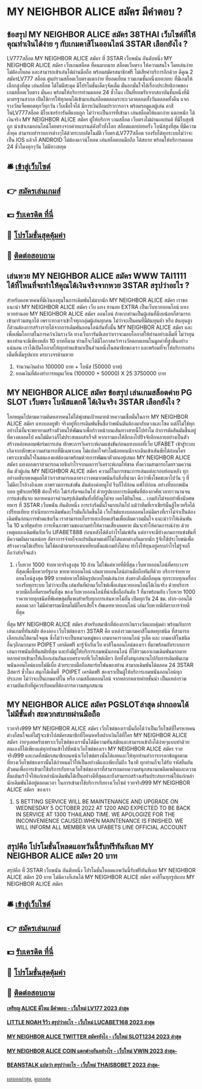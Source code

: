 # MY NEIGHBOR ALICE สมัคร มีคำตอบ ?
## ข้อสรุป MY NEIGHBOR ALICE สมัคร 38THAI เว็บไซต์ที่ให้คุณทำเงินได้ง่าย ๆ กับเกมคาสิโนออนไลน์ 3STAR เลือกยังไง ?
LV777สล็อต MY NEIGHBOR ALICE สมัคร ที่ 3STAR เว็บพนัน อันดับหนึ่ง MY NEIGHBOR ALICE สมัคร เว็บเกมสล็อต ที่คนมากมาย สล็อตเว็บตรง ให้ความสนใจ โดยเล่นง่าย ไม่ต้องโหลด และสามารถเข้าเล่นได้ผ่านมือถือ พร้อมสมัครสมาชิกฟรี ไม่เสียค่าบริการอีกด้วย ดีคูณ 2 สมัครLV777 สล็อต ศูนย์รวมสล็อตเว็บตรงแตกง่าย ที่ยอดเยี่ยม รวมเกมชั้นหนึ่งเยอะแยะ ที่มีเกมให้เลือกสูงที่สุด เล่นสล็อต ได้ไม่มีสะดุด มีโปรโมชั่นเด็ดๆจัดเต็ม มั่นอกมั่นใจได้เรื่องประสิทธิภาพของ เกมสล็อตเว็บตรง มั่นคง พร้อมให้บริการท่านตลอด 24 ชั่วโมง เป็นที่ยอมรับจากสถาบันชั้นหนึ่งที่มีมาตรฐานสากล เปิดใช้การให้ทุกคนได้เข้ามาเล่นสล็อตตลอดระยะเวลาตลอดทั้งวันตลอดทั้งคืน แจกรางวัลแจ็คพอตทุกวี่ทุกวัน เว็บเชื่อใจได้ มีการเงินป้อมปราการอาจ พร้อมรอดูแลผู้เล่น คาสิโนLV777สล็อต มีใบเซอร์การันตีแบบถูก ไม่ว่าจะเป็นการที่เข้ามา เล่นสล็อตให้แตกง่าย แตกหนัก ได้เงินจริง MY NEIGHBOR ALICE สมัคร ผู้ให้บริการ เกมสล็อต เว็บตรงไม่ผ่านเอเย่นต์ ที่มีใบสุทธิถูก นำเข้าเกมออนไลน์โดยตรงจากค่ายแบรนด์ดังทั่วทั้งโลก สล็อตแตกบ่อยครั้ง โบนัสสูงที่สุด ที่มีความล้ำยุค สามารถทำรายการต่างๆได้ด้วยระบบอัตโนมัติ เว็บตรงLV777สล็อต รองรับได้ทุกระบบไม่ว่าจะเป็น IOS แล้วก็ ANDROID ไม่ต้องดาวน์โหลด เล่นสล็อตบนมือถือ ได้สบาย พร้อมให้บริการตลอด 24 ชั่วโมงทุกๆวัน ไม่มีทางหยุด

## 🛎 [เข้าสู่เว็บไซต์](https://bit.ly/3SdLNi2)
## 👉 [สมัครเล่นเกมส์](https://bit.ly/3SdLNi2)
## 💵 [รับเครดิต ที่นี่](https://bit.ly/3dyRKHj)
## 👑 [โปรโมชั่นสุดคุ้มค่า](https://bit.ly/3dyRKHj)
## 📱 [ติดต่อสอบถาม](https://bit.ly/3dyRKHj)

## เล่นหวย MY NEIGHBOR ALICE สมัคร WWW TAI1111 ได้ที่ไหนที่จะทำให้คุณได้เงินจริงจากหวย 3STAR สรุปว่าอะไร ?
สำหรับคอหวยคนที่มีเงินลงทุนในการเดิมพันไม่มากนัก MY NEIGHBOR ALICE สมัคร เราขอแนะนำ MY NEIGHBOR ALICE สมัคร เว็บ แทง ฮานอย EXTRA เป็นเว็บหวยออนไลน์ แทงหวยฮานอย MY NEIGHBOR ALICE สมัคร ออนไลน์ ถ้าหากท่านเป็นผู้เล่นที่มีงบน้อยก็สามารถเข้ามาร่วมสนุกได้ เพราะทางเราเข้าใจทุกกลุ่มผู้เล่นทุกคน ไม่ว่าจะเป็นคนที่มีต้นทุนต่ำ หรือ ต้นทุนสูง ก็ล้วนต้องการสร้างรายได้จากการเดิมพันออนไลน์กันทั้งนั้น MY NEIGHBOR ALICE สมัคร และเพื่อเพิ่มโอกาสในการคว้าเงินรางวัล ทางเว็บการันตีเลยว่าเราจะมอบโอกาสให้ท่านอย่างเต็มที่ ไม่ว่าทุนของท่านจะมีเพียงหลัก 10 บาทก็ตาม ท่านก็จะได้มีโอกาสคว้ารางวัลตอบแทนในมูลค่าที่สูงขึ้นอย่างแน่นอน เราได้เปิดโอกาสให้ทุกท่านเข้ามาเป็นส่วนหนึ่งในสมาชิกของเรา และพร้อมที่จะให้บริการอย่างเต็มที่เต็มรูปแบบ ครบวงจรด้านหวย
1. จำนวนเงินฝาก 100000 บาท + โบนัส (50000 บาท)
2. ยอดเงินที่ต้องทำการหมุนเวียน (100000 + 50000) X 25 3750000 บาท

## MY NEIGHBOR ALICE สมัคร ข้อสรุป เล่นเกมสล็อตค่าย PG SLOT เว็บตรง โบนัสแตกดี ได้เงินจริง 3STAR เลือกยังไง ?
โลกหมุนไปตามความคิดหลายคนไม่ได้พุ่งชนเป้าหมายด้วยความเชื่อมั่นในการ MY NEIGHBOR ALICE สมัคร แทงบอลยูฟ่า จริงอยู่ที่การเดิมพันขึ้นชื่อว่าพนันมันต้องมากับดวงและโชค แต่ก็ไม่ใช่ทุกอย่างไม่งั้นจะพยายามสร้างตัวตนให้พัฒนาเพื่อก้าวหน้าบนเส้นทางสายนี้ไปทำไม ถ้าการตัดสินมันขึ้นอยู่ที่ดวงตลอดไป คนไม่มีดวงก็ไม่ประสบผลสำเร็จสิ หากเรามองให้ลึกลงไปปัจจัยอีกหลายอย่างเป็นตัวสร้างหล่อหลอมฟอร์มการเล่น ทักษะการวิเคราะห์เกมแข่งขันก่อนแทงบอลที่เว็บ UFABET เข้าสู่ระบบ เกิดจากทักษะความสามารถที่มีเฉพาะคน ไม่แปลกใจทำไมน้อยคนนักจะเดินเข้าเส้นชัยได้ก่อนใคร เพราะเขามั่นใจในตนเองแต่ต้องมาพร้อมด้วยการพัฒนาตัวตนอยู่เสมอ MY NEIGHBOR ALICE สมัคร แทงบอลเราสามารถฉวยชิงกำไรจากผลการวิเคราะห์เกมให้ขาด ทั้งความสามารถโดยรวมความทีม ตัวผู้เล่น MY NEIGHBOR ALICE สมัคร ความถี่ในการชนะการเล่นแต่ละรอบย้อนหลัง ทุกอย่างอธิบายเหตุผลได้ว่าเราสามารถเดาทางวางหมากพนันกับสิ่งที่นำมา ดีกว่าพึ่งโชคชะตาไปวัน ๆ ที่ไม่มีอะไรอ้างอิงเลย
ภาพรวมการแข่งขัน มันต้องค่อยดูไป รีบก็ไปก่อน แพ้ไปก่อน อย่างที่บอกพนันบอล ยูฟ่าเบท168 ต้องใจรัก ไม่เร่งรัดจนเกินไป ด้วยรูปแบบการเดิมพันที่ต้องอาศัยเวลายาวนานจนการแข่งขันจบ หลายคนอาจด่วนสรุปเดิมพันทั้งที่ยังดูไม่จบ เคยได้ยินไหม… เกมยังไม่จบอย่าพึ่งนับศพทหาร ที่ 3STAR เว็บพนัน อันดับหนึ่ง การเร่งรัดมั่นใจมากเกินไป แม้ว่าทีมที่เราเชียร์นั้นสู้ไหวหรือได้เปรียบเทียบ ทำเนียบการเดิมพันอะไรมันก็เกิดขึ้นได้ เว็บไซต์แทงบอลออนไลน์ดีตรงที่เราไม่จำเป็นต้องเดิมพันก่อนการฟาดแข้งเริ่ม เราสามารถเก็บรายละเอียดเสริมเพื่อเติมความมั่นใจ แนะนำว่าให้เดินพันใน 10 นาทีสุดท้าย การเห็นภาพรวมของเกมทำให้ความเสี่ยงลดหาย มันจะทำให้คาดการณ์ง่าย ด้วยเหตุผลลงเดิมพันกับเว็บ UFABET888 ก่อนหลังได้ตังกำไรไม่แพ้กัน แต่อาจจะมีบ้างเกมการแข่งขันที่มีความผันผวนหน่อย อัตราการจ่ายก็จะแปรผันตามแต่ก็ไม่ได้แตกต่างกันมากนัก รู้จักใช้ประโยชน์เพื่อสร้างความได้เปรียบ ไม่ใช่ตกม้าตายรอเขาเหยียบตั้งแต่เกมยังไม่จบ ทำไงให้ทุนอยู่ครบกำไรไม่รู่จบก็ถือว่าสำเร็จแล้ว
1. เว็บหวย 1000 จ่ายหวยจริงสูงสุด 10 ล้าน ไม่ใช่แค่หวยที่ดีที่สุด เว็บหวยออนไลน์ที่ครบวงจรที่สุดเพื่อซื้อหวยรัฐบาล ขายหวยออนไลน์ เล่นหวยออนไลน์ผ่านมือถือทันทีด้วย บริการจ่ายหวยออนไลน์สูงสุด 999 บาทต่อหวยใต้ดินรูปแบบใหม่เล่นง่าย ส่งตรงถึงมือถือคุณ ทุกระบบทุกเครื่อง รองรับทุกระบบ ไม่ว่าจะเป็น เล่นทันทีผ่านเว็บไซต์เพื่อเล่นหวยออนไลน์ได้เงินจริง ด้วยบริการหวยมือถือที่ครบครันที่สุด ของเว็บหวยออนไลน์ที่น่าเชื่อถืออันดับ 1 ที่มาพร้อมกับ เว็บหวย 1000 ราคาหวยทุกชนิดที่พิเศษสุดที่แพงสำหรับทุกการเล่นหวยไม่อั้น เปิดทุกวัน 24 ชม. ฝาก-ถอนได้ตลอดเวลา ไม่มีค่าธรรมเนียมไม่มีใครเสียใจ อัพเดทหวยออนไลน์ เล่นเว็บหวยมีอัตราการจ่ายดีที่สุด

ที่สุด MY NEIGHBOR ALICE สมัคร สำหรับสมาชิกที่ต้องการเงินรางวัลแบบคุ้มค่า พร้อมกับการเล่นเกมที่ทันสมัย ต้องลอง เว็บไซต์ของเรา 3STAR คือ แหล่งรวมเกมคาสิโนสดทุกชนิด ที่สามารถเลือกเล่นได้ตามใจคุณ ซึ่งไม่ว่าจะเป็นหมวดหมู่ของ เกมบาคาราออนไลน์ รูเล็ต และ เกมคาสิโนชนิดอื่นๆอีกมากมาย
POIPET เครดิตฟรี มารู้จักกับเว็บ คาสิโนออนไลน์ของเรา ที่มาพร้อมกับระบบการเล่นการพนันที่ทันสมัยที่สุด และยังมีผู้ให้บริการเกมพนันออนไลน์ ที่ได้รวมเอาเกมเดิมพันมากมายหลายค่ายเข้ามาให้เลือกเล่นกันแบบครบจบที่เว็บไซต์เดียว อีกทั้งยังสนุกสนานไปกับการเดิมพันเกมพนันออนไลน์แบบไม่มีเบื่อ
ด้วยระบบมือถือสมาร์ทโฟนของท่าน สามาถเดิมพันได้ตลอด 24 3STAR 3สตาร์ ชั่วโมง สนุกได้เต็มที่  POIPET เครดิตฟรี ของเราเป็นผู้ให้บริการเกมพนันออนไลน์ทุกประเภท ไม่ว่าจะเป็นเกมคาสิโน หรือ เกมสล็อตออนไลน์ จากหลากหลายค่ายชั้นนำ เป็นแหล่งรวมความบันเทิงที่คู่ควรกับคนที่ต้องการความสนุกสนาน

## MY NEIGHBOR ALICE สมัคร PGSLOTล่าสุด ฝากถอนได้ไม่มีขั้นต่ำ สะดวกสบายผ่านมือถือ
รวยจริง999 MY NEIGHBOR ALICE สมัคร เว็บไซต์ของเรานั้นถือได้ว่าเป็นเว็บไซต์ที่ใครหายคนต่างก็สนใจแต่ไม่รู้จะเข้าไปสมัครสมาชิกที่ไหนหหรือฝากเงินได้ที่ใคร MY NEIGHBOR ALICE สมัคร ง่ายๆเลยครับเพราะเว็บไซต์ของเรานั้นได้มีความทันสมัยและสามารถเข้าถึงได้ง่ายๆแบบทำด้วยตนเองก็ได้เพียงแค่ทุกท่านเข้าไปที่หน้าเว็บไซต์ของเรา MY NEIGHBOR ALICE สมัคร รวยจริง999 และกดที่สมัครสมาชิกบนหน้าเว็บไซต์ตรงนั้นได้เลยและให้ทุกท่านทำการกรอกข้อมูลตามที่ทางเว็บไซต์ของเรานั้นได้กำหนดไว้ให้เป็นอย่างดีและเพียงไม่ถึง 1นาที ทุกท่านก็จะได้รับ รหัสยืนยันตัวตนเพื่อการเข้ามาใช้บริการกับทางเว็บไซต์ของเราที่สามารถมอบความสนุกสนานเพลิดเพลินและความตื่นเต้นเร้าใจให้แก่เหล่านักเดิมพันได้เป็นอย่างดีที่สุดและยังสามารถสร้างเสริมประสบการณ์ให้แก่เหล่านักเดิมพันได้อยู่ตลอดเวลา ในการเข้ามาใช้บริการกับทางเว็บไซต์ รวยจริง999 MY NEIGHBOR ALICE สมัคร  ของเรา
1. S BETTING SERVICE WILL BE MAINTENANCE AND UPGRADE ON WEDNESDAY 5 OCTOBER 2022 AT 1200 AND EXPECTED TO BE BACK IN SERVICE AT 1300 THAILAND TIME. WE APOLOGIZE FOR THE INCONVENIENCE CAUSED.WHEN MAINTENANCE IS FINISHED. WE WILL INFORM ALL MEMBER VIA UFABETS LINE OFFICIAL ACCOUNT

## สรุปคือ โปรโมชั่นโหลดแอพวันนี้รับฟรีทันทีเลย MY NEIGHBOR ALICE สมัคร 20 บาท
สรุปคือ ที่ 3STAR เว็บพนัน อันดับหนึ่ง โปรโมชั่นโหลดแอพวันนี้รับฟรีทันทีเลย MY NEIGHBOR ALICE สมัคร 20 บาท ไม่มีดวงก็เล่นได้ MY NEIGHBOR ALICE สมัคร คาสิโนทุกรูปแบบ MY NEIGHBOR ALICE สมัคร

## 🛎 [เข้าสู่เว็บไซต์](https://bit.ly/3SdLNi2)
## 👉 [สมัครเล่นเกมส์](https://bit.ly/3SdLNi2)
## 💵 [รับเครดิต ที่นี่](https://bit.ly/3dyRKHj)
## 👑 [โปรโมชั่นสุดคุ้มค่า](https://bit.ly/3dyRKHj)
## 📱 [ติดต่อสอบถาม](https://bit.ly/3dyRKHj)

#### [เหรียญ ALICE ดีไหม มีคำตอบ - เว็บใหม่ LV177 2023 ล่าสุด](https://atom.io/themes/เหรียญ%20alice%20ดีไหม%20มีคำตอบ%20-%20เว็บใหม่%20lv177%202023%20ล่าสุด)
#### [LITTLE NOAH รีวิว สรุปว่าอะไร - เว็บใหม่ LUCABET168 2023 ล่าสุด](https://atom.io/themes/little%20noah%20รีวิว%20สรุปว่าอะไร%20-%20เว็บใหม่%20lucabet168%202023%20ล่าสุด)
#### [MY NEIGHBOR ALICE TWITTER สมัครยังไง - เว็บใหม่ SLOT1234 2023 ล่าสุด](https://atom.io/themes/my%20neighbor%20alice%20twitter%20สมัครยังไง%20-%20เว็บใหม่%20slot1234%202023%20ล่าสุด)
#### [MY NEIGHBOR ALICE COIN แตกต่างกันอย่างไร - เว็บใหม่ VWIN 2023 ล่าสุด-](https://atom.io/themes/my%20neighbor%20alice%20coin%20แตกต่างกันอย่างไร%20-%20เว็บใหม่%20vwin%202023%20ล่าสุด-)
#### [BEANSTALK แปลว่า สรุปว่าอะไร - เว็บใหม่ THAISBOBET 2023 ล่าสุด-](https://atom.io/themes/beanstalk%20แปลว่า%20สรุปว่าอะไร%20-%20เว็บใหม่%20thaisbobet%202023%20ล่าสุด-)

[ผลบอลล่าสุด](https://siamsport.tv "ผลบอลล่าสุด"), [ดูบอลสด](https://siamsport.tv/ดูบอลสด "ดูบอลสด")